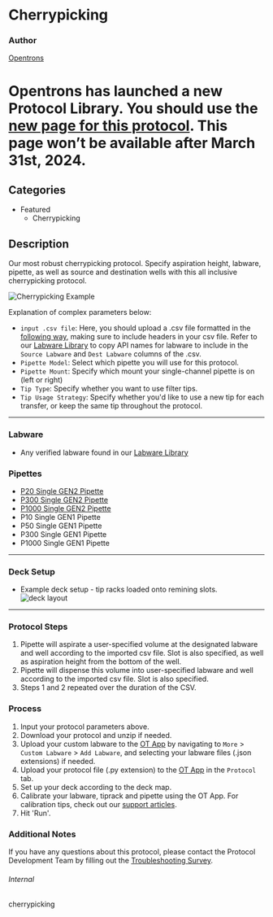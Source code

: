 # Cherrypicking

### Author
[Opentrons](https://opentrons.com/)

# Opentrons has launched a new Protocol Library. You should use the [new page for this protocol](https://library.opentrons.com/p/cherrypicking). This page won’t be available after March 31st, 2024.

## Categories
* Featured
	* Cherrypicking

## Description

Our most robust cherrypicking protocol. Specify aspiration height, labware, pipette, as well as source and destination wells with this all inclusive cherrypicking protocol.

![Cherrypicking Example](https://opentrons-protocol-library-website.s3.amazonaws.com/custom-README-images/cherrypicking/cherrypicking_example.png)

Explanation of complex parameters below:

* `input .csv file`: Here, you should upload a .csv file formatted in the [following way](https://opentrons-protocol-library-website.s3.amazonaws.com/custom-README-images/1211/example.csv), making sure to include headers in your csv file. Refer to our [Labware Library](https://labware.opentrons.com/?category=wellPlate) to copy API names for labware to include in the `Source Labware` and `Dest Labware` columns of the .csv.
* `Pipette Model`: Select which pipette you will use for this protocol.
* `Pipette Mount`: Specify which mount your single-channel pipette is on (left or right)
* `Tip Type`: Specify whether you want to use filter tips.
* `Tip Usage Strategy`: Specify whether you'd like to use a new tip for each transfer, or keep the same tip throughout the protocol.



---


### Labware
* Any verified labware found in our [Labware Library](https://labware.opentrons.com/?category=wellPlate)

### Pipettes
* [P20 Single GEN2 Pipette](https://opentrons.com/pipettes/)
* [P300 Single GEN2 Pipette](https://opentrons.com/pipettes/)
* [P1000 Single GEN2 Pipette](https://opentrons.com/pipettes/)
* P10 Single GEN1 Pipette
* P50 Single GEN1 Pipette
* P300 Single GEN1 Pipette
* P1000 Single GEN1 Pipette


---

### Deck Setup
* Example deck setup - tip racks loaded onto remining slots.
![deck layout](https://opentrons-protocol-library-website.s3.amazonaws.com/custom-README-images/cherrypicking/Screen+Shot+2021-04-29+at+3.10.02+PM.png)

---

### Protocol Steps
1. Pipette will aspirate a user-specified volume at the designated labware and well according to the imported csv file. Slot is also specified, as well as aspiration height from the bottom of the well.
2. Pipette will dispense this volume into user-specified labware and well according to the imported csv file. Slot is also specified.
3. Steps 1 and 2 repeated over the duration of the CSV.

### Process
1. Input your protocol parameters above.
2. Download your protocol and unzip if needed.
3. Upload your custom labware to the [OT App](https://opentrons.com/ot-app) by navigating to `More` > `Custom Labware` > `Add Labware`, and selecting your labware files (.json extensions) if needed.
4. Upload your protocol file (.py extension) to the [OT App](https://opentrons.com/ot-app) in the `Protocol` tab.
5. Set up your deck according to the deck map.
6. Calibrate your labware, tiprack and pipette using the OT App. For calibration tips, check out our [support articles](https://support.opentrons.com/en/collections/1559720-guide-for-getting-started-with-the-ot-2).
7. Hit 'Run'.

### Additional Notes
If you have any questions about this protocol, please contact the Protocol Development Team by filling out the [Troubleshooting Survey](https://protocol-troubleshooting.paperform.co/).

###### Internal
cherrypicking
